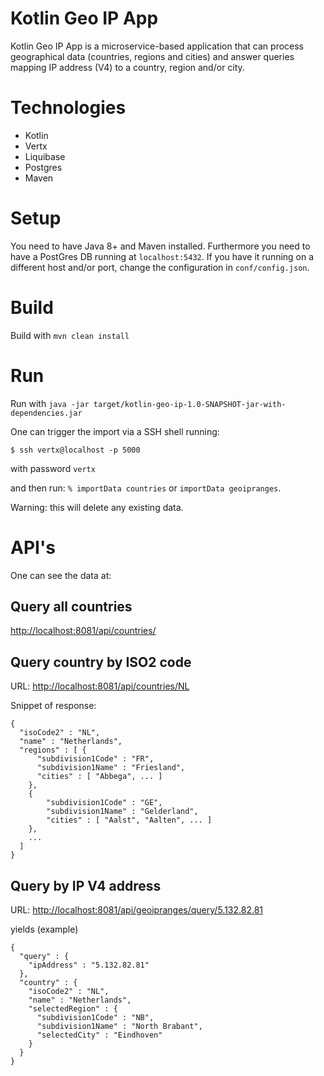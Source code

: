# Kotlin Geo IP App
Kotlin Geo IP App is a microservice-based application that can process geographical data (countries, regions and cities)
and answer queries mapping IP address (V4) to a country, region and/or city. 

# Technologies
- Kotlin 
- Vertx
- Liquibase
- Postgres 
- Maven

# Setup
You need to have Java 8+ and Maven installed. Furthermore you need to have a PostGres DB running at `localhost:5432`.
If you have it running on a different host and/or port, change the configuration in `conf/config.json`.

# Build
Build with `mvn clean install`

# Run
Run with `java -jar target/kotlin-geo-ip-1.0-SNAPSHOT-jar-with-dependencies.jar`

One can trigger the import via a SSH shell running:

`$ ssh vertx@localhost -p 5000`

with password `vertx`

and then run: `% importData countries` or `importData geoipranges`.

Warning: this will delete any existing data.

# API's
One can see the data at:

## Query all countries
[http://localhost:8081/api/countries/](http://localhost:8081/api/countries/)

## Query country by ISO2 code
URL: [http://localhost:8081/api/countries/NL](http://localhost:8081/api/countries/NL) 

Snippet of response:
```
{
  "isoCode2" : "NL",
  "name" : "Netherlands",
  "regions" : [ {
      "subdivision1Code" : "FR",
      "subdivision1Name" : "Friesland",
      "cities" : [ "Abbega", ... ]
    },
    {
        "subdivision1Code" : "GE",
        "subdivision1Name" : "Gelderland",
        "cities" : [ "Aalst", "Aalten", ... ]
    },
    ...
  ]
}
```

## Query by IP V4 address
URL: [http://localhost:8081/api/geoipranges/query/5.132.82.81](http://localhost:8081/api/geoipranges/query/5.132.82.81)

yields (example)

```
{
  "query" : {
    "ipAddress" : "5.132.82.81"
  },
  "country" : {
    "isoCode2" : "NL",
    "name" : "Netherlands",
    "selectedRegion" : {
      "subdivision1Code" : "NB",
      "subdivision1Name" : "North Brabant",
      "selectedCity" : "Eindhoven"
    }
  }
}
```